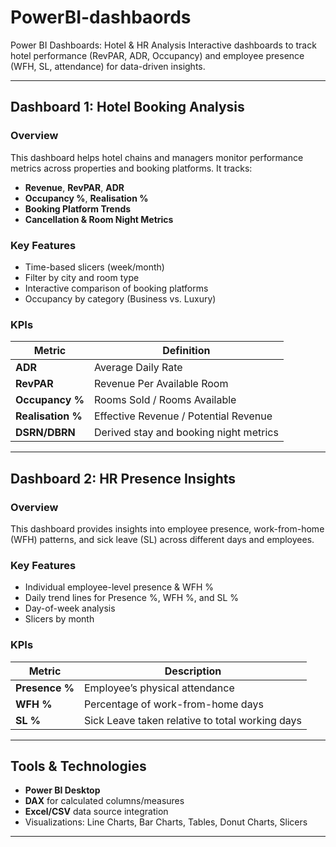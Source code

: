 # PowerBI-dashbaords
Power BI Dashboards: Hotel &amp; HR Analysis Interactive dashboards to track hotel performance (RevPAR, ADR, Occupancy) and employee presence (WFH, SL, attendance) for data-driven insights.

---

## Dashboard 1: Hotel Booking Analysis

### Overview
This dashboard helps hotel chains and managers monitor performance metrics across properties and booking platforms. It tracks:
- **Revenue**, **RevPAR**, **ADR**
- **Occupancy %**, **Realisation %**
- **Booking Platform Trends**
- **Cancellation & Room Night Metrics**

### Key Features
- Time-based slicers (week/month)
- Filter by city and room type
- Interactive comparison of booking platforms
- Occupancy by category (Business vs. Luxury)

### KPIs
| Metric            | Definition                                      |
|-------------------|--------------------------------------------------|
| **ADR**           | Average Daily Rate                              |
| **RevPAR**        | Revenue Per Available Room                      |
| **Occupancy %**   | Rooms Sold / Rooms Available                    |
| **Realisation %** | Effective Revenue / Potential Revenue           |
| **DSRN/DBRN**     | Derived stay and booking night metrics          |

---

##  Dashboard 2: HR Presence Insights

### Overview
This dashboard provides insights into employee presence, work-from-home (WFH) patterns, and sick leave (SL) across different days and employees.

### Key Features
- Individual employee-level presence & WFH %
- Daily trend lines for Presence %, WFH %, and SL %
- Day-of-week analysis
- Slicers by month

### KPIs
| Metric         | Description                                          |
|----------------|------------------------------------------------------|
| **Presence %** | Employee’s physical attendance                      |
| **WFH %**      | Percentage of work-from-home days                   |
| **SL %**       | Sick Leave taken relative to total working days     |

---

##  Tools & Technologies

- **Power BI Desktop**
- **DAX** for calculated columns/measures
- **Excel/CSV** data source integration
- Visualizations: Line Charts, Bar Charts, Tables, Donut Charts, Slicers

---

